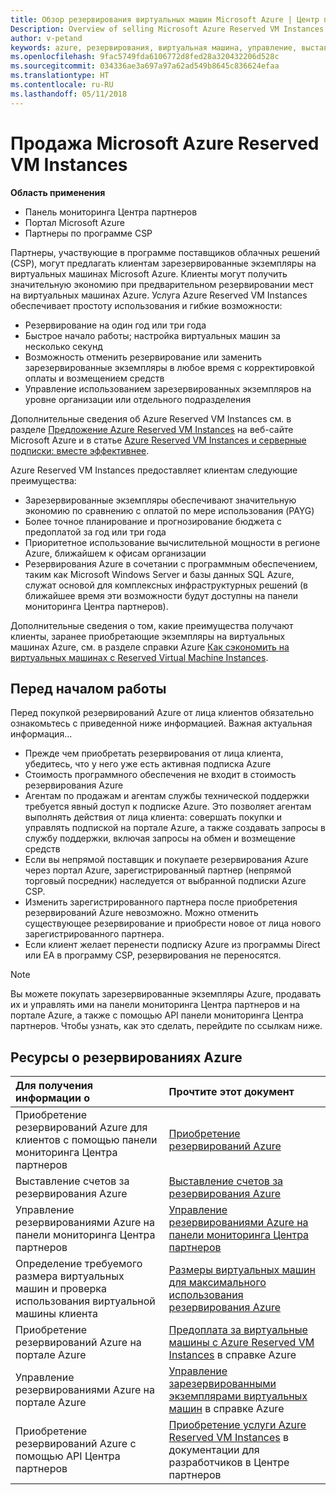 ```yaml
---
title: Обзор резервирования виртуальных машин Microsoft Azure | Центр партнеров
Description: Overview of selling Microsoft Azure Reserved VM Instances in CSP.
author: v-petand
keywords: azure, резервирования, виртуальная машина, управление, выставление счетов, приобретение, Azure RI, Azure Reserved VM Instances
ms.openlocfilehash: 9fac5749fda6106772d8fed28a320432206d528c
ms.sourcegitcommit: 034336ae3a697a97a62ad549b8645c836624efaa
ms.translationtype: HT
ms.contentlocale: ru-RU
ms.lasthandoff: 05/11/2018
---
```

# <a name="sell-microsoft-azure-reserved-vm-instances"></a>Продажа Microsoft Azure Reserved VM Instances 

**Область применения**

-  Панель мониторинга Центра партнеров
-  Портал Microsoft Azure
-  Партнеры по программе CSP

Партнеры, участвующие в программе поставщиков облачных решений (CSP), могут предлагать клиентам зарезервированные экземпляры на виртуальных машинах Microsoft Azure. Клиенты могут получить значительную экономию при предварительном резервировании мест на виртуальных машинах Azure. Услуга Azure Reserved VM Instances обеспечивает простоту использования и гибкие возможности:

-   Резервирование на один год или три года 
-   Быстрое начало работы; настройка виртуальных машин за несколько секунд 
-   Возможность отменить резервирование или заменить зарезервированные экземпляры в любое время с корректировкой оплаты и возмещением средств 
-   Управление использованием зарезервированных экземпляров на уровне организации или отдельного подразделения 

Дополнительные сведения об Azure Reserved VM Instances см. в разделе [Предложение Azure Reserved VM Instances](https://azure.microsoft.com/pricing/reserved-vm-instances/) на веб-сайте Microsoft Azure и в статье [Azure Reserved VM Instances и серверные подписки: вместе эффективнее](https://blogs.partner.microsoft.com/mpn/better-together-azure-reserved-instances-server-subscriptions/).

Azure Reserved VM Instances предоставляет клиентам следующие преимущества:

-   Зарезервированные экземпляры обеспечивают значительную экономию по сравнению с оплатой по мере использования (PAYG)
-   Более точное планирование и прогнозирование бюджета с предоплатой за год или три года 
-   Приоритетное использование вычислительной мощности в регионе Azure, ближайшем к офисам организации  
-   Резервирования Azure в сочетании с программным обеспечением, таким как Microsoft Windows Server и базы данных SQL Azure, служат основой для комплексных инфраструктурных решений (в ближайшее время эти возможности будут доступны на панели мониторинга Центра партнеров).   

Дополнительные сведения о том, какие преимущества получают клиенты, заранее приобретающие экземпляры на виртуальных машинах Azure, см. в разделе справки Azure [Как сэкономить на виртуальных машинах с Reserved Virtual Machine Instances](https://docs.microsoft.com/azure/billing/billing-save-compute-costs-reservations).

## <a name="before-you-begin"></a>Перед началом работы

Перед покупкой резервирований Azure от лица клиентов обязательно ознакомьтесь с приведенной ниже информацией. Важная актуальная информация...

-   Прежде чем приобретать резервирования от лица клиента, убедитесь, что у него уже есть активная подписка Azure  
-   Стоимость программного обеспечения не входит в стоимость резервирования Azure 
-   Агентам по продажам и агентам службы технической поддержки требуется явный доступ к подписке Azure. Это позволяет агентам выполнять действия от лица клиента: совершать покупки и управлять подпиской на портале Azure, а также создавать запросы в службу поддержки, включая запросы на обмен и возмещение средств  
-   Если вы непрямой поставщик и покупаете резервирования Azure через портал Azure, зарегистрированный партнер (непрямой торговый посредник) наследуется от выбранной подписки Azure CSP. 
-   Изменить зарегистрированного партнера после приобретения резервирований Azure невозможно. Можно отменить существующее резервирование и приобрести новое от лица нового зарегистрированного партнера. 
-   Если клиент желает перенести подписку Azure из программы Direct или EA в программу CSP, резервирования не переносятся. 

>[!NOTE]
> Вы можете покупать зарезервированные экземпляры Azure, продавать их и управлять ими на панели мониторинга Центра партнеров и на портале Azure, а также с помощью API панели мониторинга Центра партнеров. Чтобы узнать, как это сделать, перейдите по ссылкам ниже. 

## <a name="azure-reservations-resources"></a>Ресурсы о резервированиях Azure
|**Для получения информации о**   |**Прочтите этот документ**    |
|:-----------------------------|:-----------------|
|Приобретение резервирований Azure для клиентов с помощью панели мониторинга Центра партнеров   |[Приобретение резервирований Azure](azure-reservations-buying.md)
|Выставление счетов за резервирования Azure   |[Выставление счетов за резервирования Azure](azure-reservations-billing.md)   |
|Управление резервированиями Azure на панели мониторинга Центра партнеров | [Управление резервированиями Azure на панели мониторинга Центра партнеров](azure-reservations-manage.md)
|Определение требуемого размера виртуальных машин и проверка использования виртуальной машины клиента   |[Размеры виртуальных машин для максимального использования резервирования Azure](azure-usage.md)   |
|Приобретение резервирований Azure на портале Azure | [Предоплата за виртуальные машины с Azure Reserved VM Instances](https://docs.microsoft.com/azure/virtual-machines/windows/prepay-reserved-vm-instances) в справке Azure |
|Управление резервированиями Azure на портале Azure   |[Управление зарезервированными экземплярами виртуальных машин](https://docs.microsoft.com/azure/billing/billing-manage-reserved-vm-instance) в справке Azure  |
|Приобретение резервирований Azure с помощью API Центра партнеров | [Приобретение услуги Azure Reserved VM Instances](https://docs.microsoft.com/partner-center/develop/purchase-azure-reserved-vm-instances) в документации для разработчиков в Центре партнеров

 

